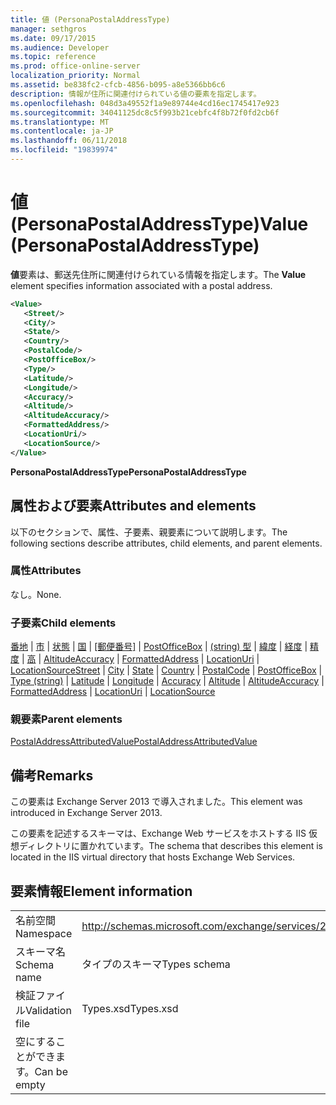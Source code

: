 ```yaml
---
title: 値 (PersonaPostalAddressType)
manager: sethgros
ms.date: 09/17/2015
ms.audience: Developer
ms.topic: reference
ms.prod: office-online-server
localization_priority: Normal
ms.assetid: be838fc2-cfcb-4856-b095-a8e5366bb6c6
description: 情報が住所に関連付けられている値の要素を指定します。
ms.openlocfilehash: 048d3a49552f1a9e89744e4cd16ec1745417e923
ms.sourcegitcommit: 34041125dc8c5f993b21cebfc4f8b72f0fd2cb6f
ms.translationtype: MT
ms.contentlocale: ja-JP
ms.lasthandoff: 06/11/2018
ms.locfileid: "19839974"
---
```

# <a name="value-personapostaladdresstype"></a><span data-ttu-id="4f560-103">値 (PersonaPostalAddressType)</span><span class="sxs-lookup"><span data-stu-id="4f560-103">Value (PersonaPostalAddressType)</span></span>

<span data-ttu-id="4f560-104">**値**要素は、郵送先住所に関連付けられている情報を指定します。</span><span class="sxs-lookup"><span data-stu-id="4f560-104">The **Value** element specifies information associated with a postal address.</span></span> 
  
```XML
<Value>
   <Street/>
   <City/>
   <State/>
   <Country/>
   <PostalCode/>
   <PostOfficeBox/>
   <Type/>
   <Latitude/>
   <Longitude/>
   <Accuracy/>
   <Altitude/>
   <AltitudeAccuracy/>
   <FormattedAddress/>
   <LocationUri/>
   <LocationSource/>
</Value>
```

<span data-ttu-id="4f560-105">**PersonaPostalAddressType**</span><span class="sxs-lookup"><span data-stu-id="4f560-105">**PersonaPostalAddressType**</span></span>

## <a name="attributes-and-elements"></a><span data-ttu-id="4f560-106">属性および要素</span><span class="sxs-lookup"><span data-stu-id="4f560-106">Attributes and elements</span></span>

<span data-ttu-id="4f560-107">以下のセクションで、属性、子要素、親要素について説明します。</span><span class="sxs-lookup"><span data-stu-id="4f560-107">The following sections describe attributes, child elements, and parent elements.</span></span>
  
### <a name="attributes"></a><span data-ttu-id="4f560-108">属性</span><span class="sxs-lookup"><span data-stu-id="4f560-108">Attributes</span></span>

<span data-ttu-id="4f560-109">なし。</span><span class="sxs-lookup"><span data-stu-id="4f560-109">None.</span></span>
  
### <a name="child-elements"></a><span data-ttu-id="4f560-110">子要素</span><span class="sxs-lookup"><span data-stu-id="4f560-110">Child elements</span></span>

<span data-ttu-id="4f560-111">[番地](street.md) | [市](city.md) | [状態](state-ex15websvcsotherref.md) | [国](country.md) | [[郵便番号]](postalcode.md) | [PostOfficeBox](postofficebox.md) | [(string) 型](type-string.md) | [緯度](latitude.md) |  [経度](longitude.md) | [精度](accuracy.md) | [高](altitude.md) | [AltitudeAccuracy](altitudeaccuracy.md) | [FormattedAddress](formattedaddress.md) | [LocationUri](locationuri.md) | [LocationSource](locationsource.md)</span><span class="sxs-lookup"><span data-stu-id="4f560-111">[Street](street.md) | [City](city.md) | [State](state-ex15websvcsotherref.md) | [Country](country.md) | [PostalCode](postalcode.md) | [PostOfficeBox](postofficebox.md) | [Type (string)](type-string.md) | [Latitude](latitude.md) | [Longitude](longitude.md) | [Accuracy](accuracy.md) | [Altitude](altitude.md) | [AltitudeAccuracy](altitudeaccuracy.md) | [FormattedAddress](formattedaddress.md) | [LocationUri](locationuri.md) | [LocationSource](locationsource.md)</span></span>
  
### <a name="parent-elements"></a><span data-ttu-id="4f560-112">親要素</span><span class="sxs-lookup"><span data-stu-id="4f560-112">Parent elements</span></span>

[<span data-ttu-id="4f560-113">PostalAddressAttributedValue</span><span class="sxs-lookup"><span data-stu-id="4f560-113">PostalAddressAttributedValue</span></span>](postaladdressattributedvalue.md)
  
## <a name="remarks"></a><span data-ttu-id="4f560-114">備考</span><span class="sxs-lookup"><span data-stu-id="4f560-114">Remarks</span></span>

<span data-ttu-id="4f560-115">この要素は Exchange Server 2013 で導入されました。</span><span class="sxs-lookup"><span data-stu-id="4f560-115">This element was introduced in Exchange Server 2013.</span></span>
  
<span data-ttu-id="4f560-116">この要素を記述するスキーマは、Exchange Web サービスをホストする IIS 仮想ディレクトリに置かれています。</span><span class="sxs-lookup"><span data-stu-id="4f560-116">The schema that describes this element is located in the IIS virtual directory that hosts Exchange Web Services.</span></span>
  
## <a name="element-information"></a><span data-ttu-id="4f560-117">要素情報</span><span class="sxs-lookup"><span data-stu-id="4f560-117">Element information</span></span>

|||
|:-----|:-----|
|<span data-ttu-id="4f560-118">名前空間</span><span class="sxs-lookup"><span data-stu-id="4f560-118">Namespace</span></span>  <br/> |http://schemas.microsoft.com/exchange/services/2006/types  <br/> |
|<span data-ttu-id="4f560-119">スキーマ名</span><span class="sxs-lookup"><span data-stu-id="4f560-119">Schema name</span></span>  <br/> |<span data-ttu-id="4f560-120">タイプのスキーマ</span><span class="sxs-lookup"><span data-stu-id="4f560-120">Types schema</span></span>  <br/> |
|<span data-ttu-id="4f560-121">検証ファイル</span><span class="sxs-lookup"><span data-stu-id="4f560-121">Validation file</span></span>  <br/> |<span data-ttu-id="4f560-122">Types.xsd</span><span class="sxs-lookup"><span data-stu-id="4f560-122">Types.xsd</span></span>  <br/> |
|<span data-ttu-id="4f560-123">空にすることができます。</span><span class="sxs-lookup"><span data-stu-id="4f560-123">Can be empty</span></span>  <br/> ||
   

